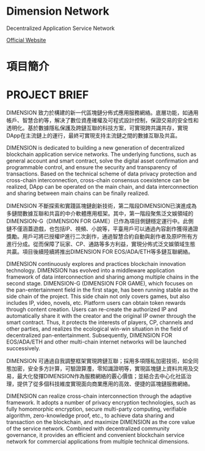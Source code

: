 # Dimension Network
Decentralized Application Service Network    

[Official Website](http://dimensionchain.io/)

# 項目簡介
# PROJECT BRIEF 

DIMENSION 致力於構建的新一代區塊鏈分佈式應用服務網絡。底層功能，如通用帳戶、智慧合約等，解决了數位資產確權及可程式設計控制，保證交易的安全性和透明化。基於數據隱私保護及跨鏈互聯的科技方案，可實現跨共識共存，實現DApp在主流鏈上的運行，最終可實現支持主流鏈之間的數據互聯及共亯。 

DIMENSION is dedicated to building a new generation of decentralized blockchain application service networks. The underlying functions, such as general account and smart contract, solve the digital asset confirmation and programmable control, and ensure the security and transparency of transactions. Based on the technical scheme of data privacy protection and cross-chain interconnection, cross-chain consensus coexistence can be realized, DApp can be operated on the main chain, and data interconnection and sharing between main chains can be finally realized.

DIMENSION 不斷探索和實踐區塊鏈創新技術，第二階段DIMENSION已演進成為多鏈間數據互聯和共亯的中介軟體應用框架。其中，第一階段聚焦泛文娛領域的DIMENSION-G（DIMENSION FOR GAME）已作為項目側鏈穩定運行中。此側鏈不僅涵蓋遊戲，也包括IP、視頻、小說等，平臺用戶可以通過內容創作獲得通證獎勵。用戶可將已授權IP進行二次創作，通過智慧合約自動與創作者及原IP所有方進行分成。從而保障了玩家、CP、通路等多方利益，實現分佈式泛文娛領域生態共贏。項目後續陸續將推出DIMENSION FOR EOS/ADA/ETH等多鏈互聯網絡。

DIMENSION continuously explores and practices blockchain innovation technology. DIMENSION has evolved into a middleware application framework of data interconnection and sharing among multiple chains in the second stage. DIMENSION-G (DIMENSION FOR GAME), which focuses on the pan-entertainment field in the first stage, has been running stable as the side chain of the project. This side chain not only covers games, but also includes IP, video, novels, etc. Platform users can obtain token rewards through content creation. Users can re-create the authorized IP and automatically share it with the creator and the original IP owner through the smart contract. Thus, it protects the interests of players, CP, channels and other parties, and realizes the ecological win-win situation in the field of decentralized pan-entertainment. Subsequently, DIMENSION FOR EOS/ADA/ETH and other multi-chain internet networks will be launched successively.


DIMENSION 可通過自我調整框架實現跨鏈互聯；採用多項隱私加密技術，如全同態加密，安全多方計算，可驗證算灋，零知識證明等，實現區塊鏈上資料共用及交易，最大化發揮DIMENSION作為服務網絡的覈心價值；並結合去中心化社區治理，提供了從多個科技維度實現面向商業應用的高效、便捷的區塊鏈服務網絡。    

DIMENSION can realize cross-chain interconnection through the adaptive framework. It adopts a number of privacy encryption technologies, such as fully homomorphic encryption, secure multi-party computing, verifiable algorithm, zero-knowledge proof, etc., to achieve data sharing and transaction on the blockchain, and maximize DIMENSION as the core value of the service network. Combined with decentralized community governance, it provides an efficient and convenient blockchain service network for commercial applications from multiple technical dimensions.


